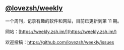 ## [@lovezsh/weekly](https://github.com/lovezsh/weekly)

一个周刊，记录有趣的软件和网站，目前已更新到第 11 期。

网站：[https://weekly.zsh.im/](https://weekly.zsh.im/)

欢迎投稿：https://github.com/lovezsh/weekly/issues
